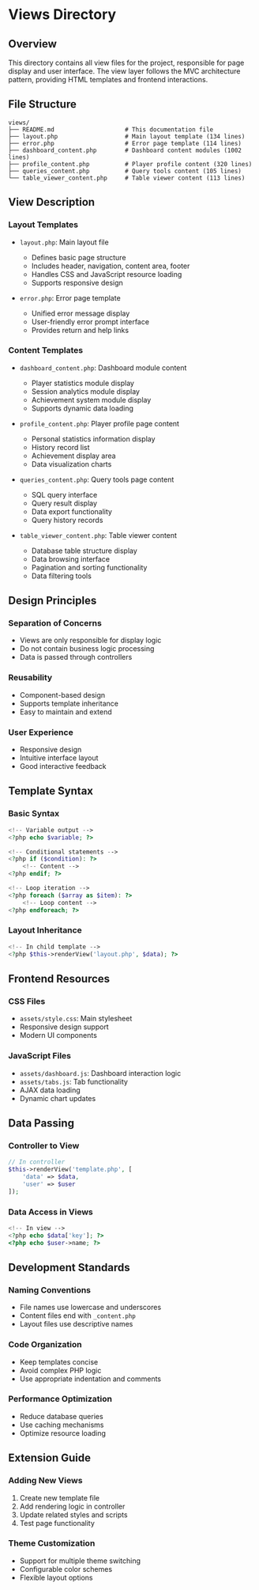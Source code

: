 # Views Directory

## Overview

This directory contains all view files for the project, responsible for page display and user interface. The view layer follows the MVC architecture pattern, providing HTML templates and frontend interactions.

## File Structure

```
views/
├── README.md                    # This documentation file
├── layout.php                   # Main layout template (134 lines)
├── error.php                    # Error page template (114 lines)
├── dashboard_content.php        # Dashboard content modules (1002 lines)
├── profile_content.php          # Player profile content (320 lines)
├── queries_content.php          # Query tools content (105 lines)
└── table_viewer_content.php     # Table viewer content (113 lines)
```

## View Description

### Layout Templates

- `layout.php`: Main layout file

  - Defines basic page structure
  - Includes header, navigation, content area, footer
  - Handles CSS and JavaScript resource loading
  - Supports responsive design

- `error.php`: Error page template
  - Unified error message display
  - User-friendly error prompt interface
  - Provides return and help links

### Content Templates

- `dashboard_content.php`: Dashboard module content

  - Player statistics module display
  - Session analytics module display
  - Achievement system module display
  - Supports dynamic data loading

- `profile_content.php`: Player profile page content

  - Personal statistics information display
  - History record list
  - Achievement display area
  - Data visualization charts

- `queries_content.php`: Query tools page content

  - SQL query interface
  - Query result display
  - Data export functionality
  - Query history records

- `table_viewer_content.php`: Table viewer content
  - Database table structure display
  - Data browsing interface
  - Pagination and sorting functionality
  - Data filtering tools

## Design Principles

### Separation of Concerns

- Views are only responsible for display logic
- Do not contain business logic processing
- Data is passed through controllers

### Reusability

- Component-based design
- Supports template inheritance
- Easy to maintain and extend

### User Experience

- Responsive design
- Intuitive interface layout
- Good interactive feedback

## Template Syntax

### Basic Syntax

```php
<!-- Variable output -->
<?php echo $variable; ?>

<!-- Conditional statements -->
<?php if ($condition): ?>
    <!-- Content -->
<?php endif; ?>

<!-- Loop iteration -->
<?php foreach ($array as $item): ?>
    <!-- Loop content -->
<?php endforeach; ?>
```

### Layout Inheritance

```php
<!-- In child template -->
<?php $this->renderView('layout.php', $data); ?>
```

## Frontend Resources

### CSS Files

- `assets/style.css`: Main stylesheet
- Responsive design support
- Modern UI components

### JavaScript Files

- `assets/dashboard.js`: Dashboard interaction logic
- `assets/tabs.js`: Tab functionality
- AJAX data loading
- Dynamic chart updates

## Data Passing

### Controller to View

```php
// In controller
$this->renderView('template.php', [
    'data' => $data,
    'user' => $user
]);
```

### Data Access in Views

```php
<!-- In view -->
<?php echo $data['key']; ?>
<?php echo $user->name; ?>
```

## Development Standards

### Naming Conventions

- File names use lowercase and underscores
- Content files end with `_content.php`
- Layout files use descriptive names

### Code Organization

- Keep templates concise
- Avoid complex PHP logic
- Use appropriate indentation and comments

### Performance Optimization

- Reduce database queries
- Use caching mechanisms
- Optimize resource loading

## Extension Guide

### Adding New Views

1. Create new template file
2. Add rendering logic in controller
3. Update related styles and scripts
4. Test page functionality

### Theme Customization

- Support for multiple theme switching
- Configurable color schemes
- Flexible layout options
